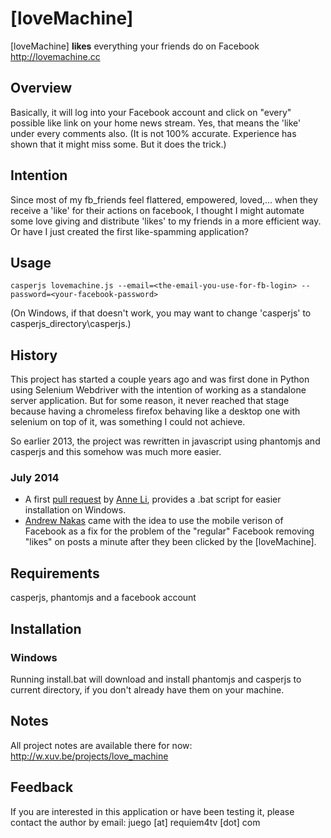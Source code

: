 # \[loveMachine\] 
\[loveMachine\] **likes** everything your friends do on Facebook  
http://lovemachine.cc

## Overview
Basically, it will log into your Facebook account and click on "every" possible like link on your home news stream. Yes, that means the 'like' under every comments also. (It is not 100% accurate. Experience has shown that it might miss some. But it does the trick.)

## Intention
Since most of my fb_friends feel flattered, empowered, loved,... when they receive a 'like' for their actions on facebook, I thought I might automate some love giving and distribute 'likes' to my friends in a more efficient way. Or have I just created the first like-spamming application?

## Usage
`casperjs lovemachine.js --email=<the-email-you-use-for-fb-login> --password=<your-facebook-password>`

(On Windows, if that doesn't work, you may want to change 'casperjs' to casperjs_directory\casperjs.)

## History
This project has started a couple years ago and was first done in Python using Selenium Webdriver with the intention of working as a standalone server application. But for some reason, it never reached that stage because having a chromeless firefox behaving like a desktop one with selenium on top of it, was something I could not achieve. 

So earlier 2013, the project was rewritten in javascript using phantomjs and casperjs and this somehow was much more easier.

### July 2014

 * A first [pull request](https://github.com/xuv/loveMachine/pull/2) by [Anne Li](https://github.com/lianna5), provides a .bat script for easier installation on Windows.
 * [Andrew Nakas](https://github.com/andrewnakas) came with the idea to use the mobile verison of Facebook as a fix for the problem of the "regular" Facebook removing "likes" on posts a minute after they been clicked by the \[loveMachine\]. 

## Requirements
casperjs, phantomjs and a facebook account

## Installation

### Windows
Running install.bat will download and install phantomjs and casperjs to current directory, if you don't already have them on your machine.

## Notes
All project notes are available there for now: <http://w.xuv.be/projects/love_machine>

## Feedback
If you are interested in this application or have been testing it, please contact the author by email: juego \[at\] requiem4tv \[dot\] com
